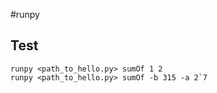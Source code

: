 #runpy

## Test

```
runpy <path_to_hello.py> sumOf 1 2
runpy <path_to_hello.py> sumOf -b 315 -a 2`7
```
